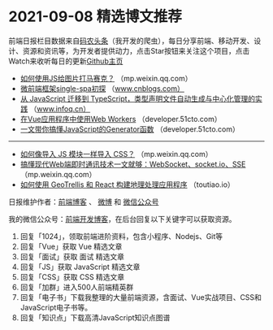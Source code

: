 # 2021-09-08 精选博文推荐

前端日报栏目数据来自[码农头条](http://hao.caibaojian.com.cn/)（我开发的爬虫），每日分享前端、移动开发、设计、资源和资讯等，为开发者提供动力，点击Star按钮来关注这个项目，点击Watch来收听每日的更新[Github主页](https://github.com/kujian/frontendDaily)
* [如何使用JS给图片打马赛克？](https://mp.weixin.qq.com/s?__biz=MzI2MjcxNTQ0Nw==&mid=2247495145&idx=1&sn=904b8f36d05781176f1d5e4a552d7c4c) （mp.weixin.qq.com）
* [微前端框架single-spa初探](https://www.cnblogs.com/vvjiang/p/15240799.html) （www.cnblogs.com）
* [从 JavaScript 迁移到 TypeScript，类型声明文件自动生成与中心化管理的实践](https://www.infoq.cn/article/qDuGmSWHDpEtkCz7xVAB) （www.infoq.cn）
* [在Vue应用程序中使用Web Workers](https://developer.51cto.com/art/202109/681094.htm) （developer.51cto.com）
* [一文带你搞懂JavaScript的Generator函数](https://developer.51cto.com/art/202109/681086.htm) （developer.51cto.com）

***
* [如何像导入 JS 模块一样导入 CSS？](https://mp.weixin.qq.com/s?__biz=Mzg2NDAzMjE5NQ==&mid=2247491068&idx=1&sn=788a9947dfc9e0379fd6b8b525d607d0) （mp.weixin.qq.com）
* [搞懂现代Web端即时通讯技术一文就够：WebSocket、socket.io、SSE](https://mp.weixin.qq.com/s?__biz=MzUzMjM5ODk5Nw==&mid=2247487964&idx=1&sn=a00af16226070cc183edacf183be2953) （mp.weixin.qq.com）
* [如何使用 GeoTrellis 和 React 构建地理处理应用程序](https://toutiao.io/posts/4o9j0yg) （toutiao.io）

日报维护作者：[前端博客](http://caibaojian.com.cn/) 、 [微博](http://weibo.com/kujian) 和 [微信公众号](https://open.weixin.qq.com/qr/code?username=caibaojian_com)

我的微信公众号：[前端开发博客](https://open.weixin.qq.com/qr/code?username=caibaojian_com)，在后台回复以下关键字可以获取资源。

1. 回复「1024」，领取前端进阶资料，包含小程序、Nodejs、Git等
2. 回复「Vue」获取 Vue 精选文章
3. 回复「面试」获取 面试 精选文章
4. 回复「JS」获取 JavaScript 精选文章
5. 回复「CSS」获取 CSS 精选文章
6. 回复「加群」进入500人前端精英群
7. 回复「电子书」下载我整理的大量前端资源，含面试、Vue实战项目、CSS和JavaScript电子书等。
8. 回复「知识点」下载高清JavaScript知识点图谱